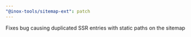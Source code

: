 ```yaml
---
"@inox-tools/sitemap-ext": patch
---
```


Fixes bug causing duplicated SSR entries with static paths on the sitemap
